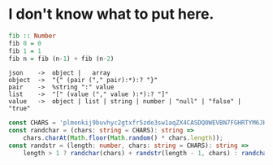 <!--
### Hi there 👋
-->

<!--
**SimonFJ20/simonfj20** is a ✨ _special_ ✨ repository because its `README.md` (this file) appears on your GitHub profile.

Here are some ideas to get you started:

- 🔭 I’m currently working on ...
- 🌱 I’m currently learning ...
- 👯 I’m looking to collaborate on ...
- 🤔 I’m looking for help with ...
- 💬 Ask me about ...
- 📫 How to reach me: ...
- 😄 Pronouns: ...
- ⚡ Fun fact: ...
-->

# I don't know what to put here.

```hs
fib :: Number
fib 0 = 0
fib 1 = 1
fib n = fib (n-1) + fib (n-2)
```
```nearley
json    ->  object |   array
object  ->  "{" (pair ("," pair):*):? "}"
pair    ->  %string ":" value
list    ->  "[" (value ("," value ):*):? "]"
value   ->  object | list | string | number | "null" | "false" | "true"
```
```ts
const CHARS = 'plmonkij9buvhyc2gtxfr5zde3sw1aqZX4CASDQ0WEVBN7FGHRTYM6JKLU8IOP';
const randchar = (chars: string = CHARS): string => 
    chars.charAt(Math.floor(Math.random() * chars.length));
const randstr = (length: number, chars: string = CHARS): string => 
    length > 1 ? randchar(chars) + randstr(length - 1, chars) : randchar(chars);
```
